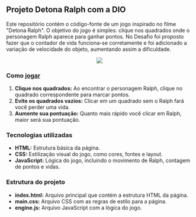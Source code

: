 ## Projeto Detona Ralph com a DIO ️
Este repositório contém o código-fonte de um jogo inspirado no filme "Detona Ralph". O objetivo do jogo é simples: clique nos quadrados onde o personagem Ralph aparece para ganhar pontos. 
No Desafio foi proposto fazer que o contador de vida funciona-se corretamente e foi adicionado a variação de velocidade do objeto, aumentando assim a dificuldade.

<div align="center">
  <img src="https://github.com/user-attachments/assets/263198c1-3b68-4624-b7c0-76cf4d26d32e" wigth="400px" />
</div>

### Como [jogar](https://arturllopes.github.io/jogo-DetonalRalph-DIO/)
1. **Clique nos quadrados:** Ao encontrar o personagem Ralph, clique no quadrado correspondente para marcar pontos.
2. **Evite os quadrados vazios:** Clicar em um quadrado sem o Ralph fará você perder uma vida.
3. **Aumente sua pontuação:** Quanto mais rápido você clicar em Ralph, maior será sua pontuação.

### Tecnologias utilizadas
* **HTML:** Estrutura básica da página.
* **CSS:** Estilização visual do jogo, como cores, fontes e layout.
* **JavaScript:** Lógica do jogo, incluindo o movimento de Ralph, contagem de pontos e vidas.

### Estrutura do projeto
* **index.html:** Arquivo principal que contém a estrutura HTML da página.
* **main.css:** Arquivo CSS com as regras de estilo para a página.
* **engine.js:** Arquivo JavaScript com a lógica do jogo.



